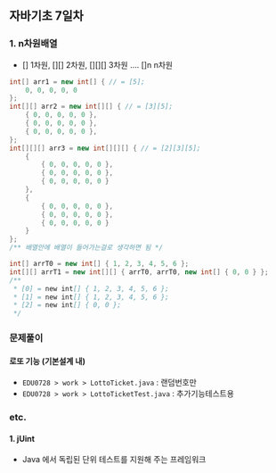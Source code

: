 ## 자바기초 7일차

### 1. n차원배열
- [] 1차원, [][] 2차원, [][][] 3차원 .... []n n차원

```java
int[] arr1 = new int[] { // = [5];
    0, 0, 0, 0, 0 
};
int[][] arr2 = new int[][] { // = [3][5];
    { 0, 0, 0, 0, 0 },
    { 0, 0, 0, 0, 0 },
    { 0, 0, 0, 0, 0 },
};
int[][][] arr3 = new int[][][] { // = [2][3][5];
    {
        { 0, 0, 0, 0, 0 },
        { 0, 0, 0, 0, 0 },
        { 0, 0, 0, 0, 0 }
    },
    {
        { 0, 0, 0, 0, 0 },
        { 0, 0, 0, 0, 0 },
        { 0, 0, 0, 0, 0 }
    }
};
/** 배열안에 배열이 들어가는걸로 생각하면 됨 */

int[] arrT0 = new int[] { 1, 2, 3, 4, 5, 6 };
int[][] arrT1 = new int[][] { arrT0, arrT0, new int[] { 0, 0 } };
/**
 * [0] = new int[] { 1, 2, 3, 4, 5, 6 };
 * [1] = new int[] { 1, 2, 3, 4, 5, 6 };
 * [2] = new int[] { 0, 0 };
 */
```


### 문제풀이


#### 로또 기능 (기본설계 내)
- ``` EDU0728 > work > LottoTicket.java ``` : 랜덤번호만
- ``` EDU0728 > work > LottoTicketTest.java ``` : 추가기능테스트용


### etc.

#### 1. jUint
-  Java 에서 독립된 단위 테스트를 지원해 주는 프레임워크

